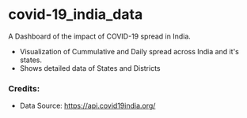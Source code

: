 # covid-19_india_data
A Dashboard of the impact of COVID-19 spread in India.
  - Visualization of Cummulative and Daily spread across India and it's states.
  - Shows detailed data of States and Districts

### Credits:
- Data Source: https://api.covid19india.org/
